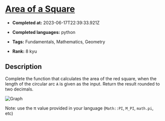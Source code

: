 # [Area of a Square](https://www.codewars.com/kata/5748838ce2fab90b86001b1a)

- **Completed at:** 2023-06-17T22:39:33.921Z

- **Completed languages:** python

- **Tags:** Fundamentals, Mathematics, Geometry

- **Rank:** 8 kyu

## Description

Complete the function that calculates the area of the red square, when the length of the circular arc `A` is given as the input. Return the result rounded to two decimals.

![Graph](http://i.imgur.com/nJrae8n.png)

Note: use the π value provided in your language (`Math::PI`, `M_PI`, `math.pi`, etc)